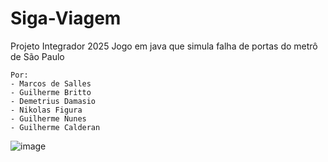 # Siga-Viagem

Projeto Integrador 2025
    Jogo em java que simula falha de portas do metrô de São Paulo


    Por:
    - Marcos de Salles
    - Guilherme Britto
    - Demetrius Damasio
    - Nikolas Figura
    - Guilherme Nunes
    - Guilherme Calderan
![image](https://github.com/user-attachments/assets/65b54a0b-614d-48d2-987b-fc8e2a8d0137)
